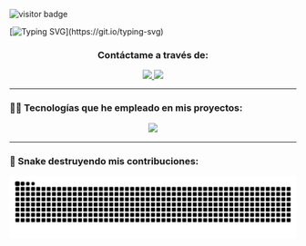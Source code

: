 ![visitor badge](https://visitor-badge.laobi.icu/badge?page_id=bryan-ignacio.bryan-ignacio&left_text=My%20Page%20Visitors)

[![Typing SVG](https://readme-typing-svg.herokuapp.com?font=Fira+Code&weight=600&size=40&duration=4000&pause=500&color=AFFC41&center=true&vCenter=true&width=860&height=80&lines=Hola!+%F0%9F%91%8B+Soy+Bryan;Y+creo+cosas+como++estas.)](https://git.io/typing-svg)


<div align="center">
  <h3>Contáctame a través de:</h3>
</div>
<div align="center">
  <a href="mailto:bryan-ignacio@outlook.com">
    <img src="https://img.shields.io/badge/Microsoft_Outlook-0078D4?style=for-the-badge&logo=microsoft-outlook&logoColor=white" target="_blank" />
  </a>
  <a href=#></a>
  <img src="https://img.shields.io/badge/Portfolio-FF5722?style=for-the-badge&logo=todoist&logoColor=white" target="_blank" />
</div>
<hr /> 
<div>
  <h3>🧑‍🔬 Tecnologías que he empleado en mis proyectos:</h3>
  <p align="center">
  <a href="https://skillicons.dev">
    <img src="https://skillicons.dev/icons?i=kotlin,androidstudio,java,spring,git,go,react,js,ts,astro,html,css,py,flask,aws,postgres,docker,cpp&perline=6&theme=light" />
  </a>
</p>
</div>
<hr/>
<h3>🐍 Snake destruyendo mis contribuciones:</h3>
<div align="center">
  <img alt="snake eating my contributions" src="https://raw.githubusercontent.com/bryan-ignacio/bryan-ignacio/output/github-contribution-grid-snake-dark.svg" />
</div>

